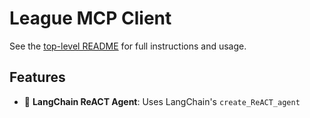 # League MCP Client

See the [top-level README](../README.md) for full instructions and usage.

## Features

- 🤖 **LangChain ReACT Agent**: Uses LangChain's `create_ReACT_agent`